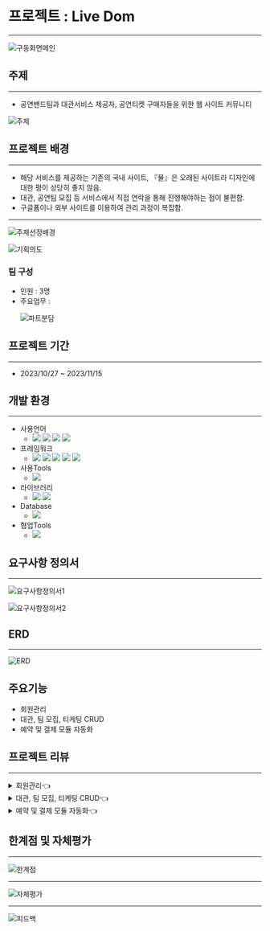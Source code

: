 # 프로젝트 : Live Dom
<hr>

![구동화면메인](https://github.com/Kimjunhyuk0320/liveDom/assets/141020545/5ab8a09b-c860-4658-9c20-2a9decd11bfb)

## 주제
<hr>
<ul>
  <li>
    공연밴드팀과 대관서비스 제공자, 공연티켓 구매자들을 위한 웹 사이트 커뮤니티
  </li>
</ul>

![주제](https://github.com/Kimjunhyuk0320/liveDom/assets/141020545/41565471-5dd3-4ece-92e3-be80fecbd918)

## 프로젝트 배경
<hr>
<ul>
  <li>해당 서비스를 제공하는 기존의 국내 사이트, 『뮬』은 오래된 사이트라 디자인에 대한 평이 상당히 좋지 않음.</li>
  <li>대관, 공연팀 모집 등 서비스에서 직접 연락을 통해 진행해야하는 점이 불편함.</li>
  <li>구글폼이나 외부 사이트를 이용하여 관리 과정이 복잡함.</li>
</ul>
<hr>

![주제선정배경](https://github.com/Kimjunhyuk0320/liveDom/assets/141020545/50554c65-21ec-4999-98eb-a2560651e580)

![기획의도](https://github.com/Kimjunhyuk0320/liveDom/assets/141020545/e0f25085-37cd-4f3d-bd1e-235b6755181d)

### 팀 구성
<ul>
  <li>인원 : 3명</li>
  <li>주요업무 : </li>
  
![파트분담](https://github.com/Kimjunhyuk0320/liveDom/assets/141020545/8bda007a-8928-4d51-ade3-1266292e31de)
</ul>

## 프로젝트 기간
<hr>
<ul>
  <li>2023/10/27 ~ 2023/11/15</li>
</ul>

## 개발 환경
<hr>
<ul>
  <li>사용언어
  <ul>
    <li>
      <img src="https://img.shields.io/badge/HTML5-E34F26?style=flat-square&logo=html5&logoColor=white"/>
      <img src="https://img.shields.io/badge/CSS3-1572B6?style=flat-square&logo=css3&logoColor=white"/>
      <img src="https://img.shields.io/badge/JavaScript-F7DF1E?style=flat-square&logo=javascript&logoColor=black"/>
      <img src="https://img.shields.io/badge/jquery-0769AD?style=for-the-badge&logo=jquery&logoColor=white">
    </li>
  </ul>
  </li>
  <li>프레임워크
    <ul>
      <li>
        <img src="https://img.shields.io/badge/bootstrap-7952B3?style=for-the-badge&logo=bootstrap&logoColor=white">
        <img src="https://img.shields.io/badge/springboot-6DB33F?style=for-the-badge&logo=springboot&logoColor=white">
        <img src="https://img.shields.io/badge/springsecurity-6DB33F?style=for-the-badge&logo=springsecurity&logoColor=white">
        <img src="https://img.shields.io/badge/Thymeleaf-005F0F?style=for-the-badge&logo=Thymeleaf&logoColor=white">
        <img src="https://img.shields.io/badge/gradle-02303A?style=for-the-badge&logo=gradle&logoColor=white">
      </li>
    </ul>
  </li>
  <li>사용Tools
    <ul>
      <li>
        <img src="https://img.shields.io/badge/Made%20for-VSCode-1f425f.svg">
      </li>
    </ul>
  </li>
  <li>라이브러리
    <ul>
      <li>
        <img src="https://camo.githubusercontent.com/a42414a504798907ccd17dfc5fd436295ffee77b977fba640ab3d1aca143530e/68747470733a2f2f696d672e736869656c64732e696f2f62616467652f446576746f6f6c732d3644423333463f7374796c653d666c6174266c6f676f3d737072696e67626f6f74266c6f676f436f6c6f723d7768697465" data-canonical-src="https://img.shields.io/badge/Devtools-6DB33F?style=flat&amp;logo=springboot&amp;logoColor=white" style="max-width: 100%;">
        <img src="https://camo.githubusercontent.com/c7b85571a69de189eeb84f43743efc803146c98737775e54bc3636aa9e1b2457/68747470733a2f2f696d672e736869656c64732e696f2f62616467652f4c6f6d626f6b2d3644423333463f7374796c653d666c6174266c6f676f3d4c6f6d626f6b266c6f676f436f6c6f723d7768697465" data-canonical-src="https://img.shields.io/badge/Lombok-6DB33F?style=flat&amp;logo=Lombok&amp;logoColor=white" style="max-width: 100%;">        
      </li>
    </ul>
  </li>
  <li>Database
    <ul>
      <li>
        <img src="https://img.shields.io/badge/MySQL-4479A1?style=flat-square&logo=MySQL&logoColor=white"/>
      </li>
    </ul>
  </li>
  <li>협업Tools
    <ul>
      <li>
       <img src="https://camo.githubusercontent.com/6108ce82875d257a6b0018a9adfe32d7253147a771f8c9b694886831615ade06/68747470733a2f2f696d672e736869656c64732e696f2f62616467652f7472656c6c6f2d3030353243433f7374796c653d666c6174266c6f676f3d7472656c6c6f266c6f676f436f6c6f723d7768697465" data-canonical-src="https://img.shields.io/badge/trello-0052CC?style=flat&amp;logo=trello&amp;logoColor=white" style="max-width: 100%;">
      </li>
    </ul>
  </li>
</ul>

## 요구사항 정의서
<hr>

![요구사항정의서1](https://github.com/Kimjunhyuk0320/liveDom/assets/141020545/50582d98-6c6c-49ea-8141-66ad8867b2b5)

![요구사항정의서2](https://github.com/Kimjunhyuk0320/liveDom/assets/141020545/8d9798a0-81c5-4772-a35c-1a8d961c4b74)

## ERD
<hr>

![ERD](https://github.com/Kimjunhyuk0320/liveDom/assets/141020545/af8d9754-dc9d-443b-9180-eeb7917d376d)

## 주요기능

<ul>
  <li>회원관리</li>
  <li>대관, 팀 모집, 티케팅 CRUD</li>
  <li>예약 및 결제 모듈 자동화</li>
</ul>

## 프로젝트 리뷰
<hr>

<details>
<summary>
  회원관리👈
</summary>
  
![구동화면메인](https://github.com/Kimjunhyuk0320/liveDom/assets/141020545/1ca2ffb5-f80f-4490-bec2-ffb89a7d11e5)

![구동화면로그인](https://github.com/Kimjunhyuk0320/liveDom/assets/141020545/bdf95052-1632-4b0f-89b0-d444b54d83de)

</details>

<details>
<summary>
  대관, 팀 모집, 티케팅 CRUD👈
</summary>

  ![구동화면클럽대관](https://github.com/Kimjunhyuk0320/liveDom/assets/141020545/b9cc9447-fc70-4d58-bb5c-ecf842289336)

![구동화면클럽대관정보](https://github.com/Kimjunhyuk0320/liveDom/assets/141020545/43cb1e58-30e2-430e-abf6-b6d2a39288c5)
  
</details>

<details>
<summary>
  예약 및 결제 모듈 자동화👈
</summary>

  ![구동화면대관요청내역](https://github.com/Kimjunhyuk0320/liveDom/assets/141020545/1ac73b73-598d-481c-8507-04b567e0cf7e)

![핵심기능결제모듈](https://github.com/Kimjunhyuk0320/liveDom/assets/141020545/84da59a4-d252-4aee-8c63-0aa3a53eeb21)
  
</details>

## 한계점 및 자체평가
<hr>

![한계점](https://github.com/Kimjunhyuk0320/liveDom/assets/141020545/8436a824-39ac-4300-b0ff-005f7e50639d)

<hr>

![자체평가](https://github.com/Kimjunhyuk0320/liveDom/assets/141020545/a5949115-7939-42f4-949e-c487844eae48)

<hr>

![피드백](https://github.com/Kimjunhyuk0320/liveDom/assets/141020545/236215fd-ac75-4ce9-8232-5fa2d5e6b8b7)

